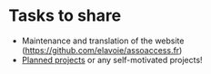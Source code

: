 # Tasks to share

* Maintenance and translation of the website (https://github.com/elavoie/assoaccess.fr)
* [Planned projects](./projects.md) or any self-motivated projects!
